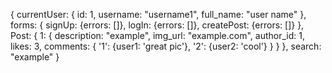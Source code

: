 {
  currentUser: {
    id: 1,
    username: "username1",
    full_name: "user name"
  },
  forms: {
    signUp: {errors: []},
    logIn: {errors: []},
    createPost: {errors: []}
  },
  Post: {
    1: {
      description: "example",
      img_url: "example.com",
      author_id: 1,
      likes: 3,
      comments: {
        '1': {user1: 'great pic'},
        '2': {user2: 'cool'}
      }
    }
  },
  search: "example"
}
